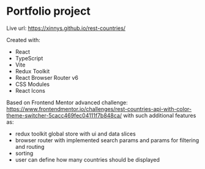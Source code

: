 # Portfolio project

Live url: https://xinnys.github.io/rest-countries/

Created with:

- React
- TypeScript
- Vite
- Redux Toolkit
- React Browser Router v6
- CSS Modules
- React Icons

Based on Frontend Mentor advanced challenge: https://www.frontendmentor.io/challenges/rest-countries-api-with-color-theme-switcher-5cacc469fec04111f7b848ca/ with such additional features as:

- redux toolkit global store with ui and data slices
- browser router with implemented search params and params for filtering and routing
- sorting
- user can define how many countries should be displayed
